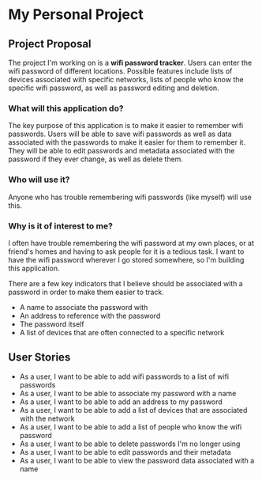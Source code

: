 # My Personal Project

## Project Proposal
 
The project I'm working on is a **wifi password tracker**. Users can enter the wifi password of different locations.
Possible features include lists of devices associated with specific networks, lists of people who know the specific wifi password, 
as well as password editing and deletion. 

### What will this application do?
The key purpose of this application is to make it easier to remember wifi passwords. Users will be able to save wifi passwords
as well as data associated with the passwords to make it easier for them to remember it. They will be able to 
edit passwords and metadata associated with the password if they ever change, as well as delete them.

### Who will use it?
Anyone who has trouble remembering wifi passwords (like myself) will use this.

### Why is it of interest to me?
I often have trouble remembering the wifi password at my own places, or at friend's homes and
having to ask people for it is a tedious task. I want to have the wifi password wherever I go stored somewhere,
so I'm building this application.

There are a few key indicators that I believe should be associated with a password in order to make them 
easier to track.
- A name to associate the password with
- An address to reference with the password
- The password itself
- A list of devices that are often connected to a specific network

## User Stories
- As a user, I want to be able to add wifi passwords to a list of wifi passwords
- As a user, I want to be able to associate my password with a name
- As a user, I want to be able to add an address to my password
- As a user, I want to be able to add a list of devices that are associated with the network
- As a user, I want to be able to add a list of people who know the wifi password
- As a user, I want to be able to delete passwords I'm no longer using
- As a user, I want to be able to edit passwords and their metadata
- As a user, I want to be able to view the password data associated with a name